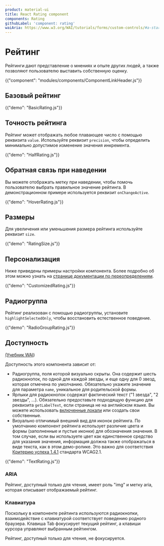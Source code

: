 ```yaml
---
product: material-ui
title: React Rating component
components: Rating
githubLabel: 'component: rating'
waiAria: https://www.w3.org/WAI/tutorials/forms/custom-controls/#a-star-rating
---
```


# Рейтинг <meta data-oversett="" data-original-text="Rating">

<p class="description">Рейтинги дают представление о мнениях и опыте других людей, а также позволяют пользователю выставить собственную оценку.</p>

{{"component": "modules/components/ComponentLinkHeader.js"}}

## Базовый рейтинг <meta data-oversett="" data-original-text="Basic rating">

{{"demo": "BasicRating.js"}}

## Точность рейтинга <meta data-oversett="" data-original-text="Rating precision">

Рейтинг может отображать любое плавающее число с помощью реквизита `value`. Используйте реквизит `precision`, чтобы определить минимально допустимое изменение значения инкремента.

{{"demo": "HalfRating.js"}}

## Обратная связь при наведении <meta data-oversett="" data-original-text="Hover feedback">

Вы можете отображать метку при наведении, чтобы помочь пользователю выбрать правильное значение рейтинга. В демонстрационном примере используется реквизит `onChangeActive`.

{{"demo": "HoverRating.js"}}

## Размеры <meta data-oversett="" data-original-text="Sizes">

Для увеличения или уменьшения размера рейтинга используйте реквизит `size`.

{{"demo": "RatingSize.js"}}

## Персонализация <meta data-oversett="" data-original-text="Customization">

Ниже приведены примеры настройки компонента. Более подробно об этом можно узнать на [странице документации по переопределениям](/material-ui/customization/how-to-customize/).

{{"demo": "CustomizedRating.js"}}

## Радиогруппа <meta data-oversett="" data-original-text="Radio group">

Рейтинг реализован с помощью радиогруппы, установите `highlightSelectedOnly`, чтобы восстановить естественное поведение.

{{"demo": "RadioGroupRating.js"}}

## Доступность <meta data-oversett="" data-original-text="Accessibility">

[(Учебник WAI](https://www.w3.org/WAI/tutorials/forms/custom-controls/#a-star-rating))

Доступность этого компонента зависит от:

-   Радиогруппа, поля которой визуально скрыты. Она содержит шесть радиокнопок, по одной для каждой звезды, и еще одну для 0 звезд, которая отмечена по умолчанию. Обязательно укажите значение для параметра `name`, уникальное для родительской формы.
-   Ярлыки для радиокнопок содержат фактический текст ("1 звезда", "2 звезды", ...). Обязательно предоставьте подходящую функцию для реквизита `getLabelText`, если страница не на английском языке. Вы можете использовать [включенные локали](https://mui.com/material-ui/guides/localization/) или создать свои собственные.
-   Визуально отличимый внешний вид для иконок рейтинга. По умолчанию компонент рейтинга использует различие цвета и формы (заполненные и пустые иконки) для обозначения значения. В том случае, если вы используете цвет как единственное средство для указания значения, информация должна также отображаться в виде текста, как в этом демо-ролике. Это важно для соответствия [Критерию успеха 1.4.1](https://www.w3.org/TR/WCAG21/#use-of-color) стандарта WCAG2.1.

{{"demo": "TextRating.js"}}

### ARIA <meta data-oversett="" data-original-text="ARIA">

Рейтинг, доступный только для чтения, имеет роль "img" и метку aria, которая описывает отображаемый рейтинг.

### Клавиатура <meta data-oversett="" data-original-text="Keyboard">

Поскольку в компоненте рейтинга используются радиокнопки, взаимодействие с клавиатурой соответствует поведению родного браузера. Клавиша Tab фокусирует текущий рейтинг, а клавиши курсора управляют выбранным рейтингом.

Рейтинг, доступный только для чтения, не фокусируется.
